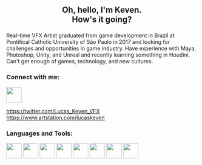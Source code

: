 <h2 align="center">
  <p>Oh, hello, I'm Keven.<br>How's it going?</p>
</h1>

<p>Real-time VFX Artist graduated from game development in Brazil at Pontifical Catholic University of São Paulo in 2017 and looking for challenges and opportunities in game industry. Have experience with Maya, Photoshop, Unity, and Unreal and recently learning something in Houdini. Can't get enough of games, technology, and new cultures.
</p>

### Connect with me:


<a href="https://twitter.com/Lucas_Keven_VFX" target="_blank"> <img src="https://img.icons8.com/material-sharp/256/twitter.png" width="40" height="40"> </a>

https://twitter.com/Lucas_Keven_VFX
https://www.artstation.com/lucaskeven



### Languages and Tools:
<img src="https://cdn-icons-png.flaticon.com/512/5969/5969346.png" width="40" height="40"/> <img src="https://icon-library.com/images/unreal-engine-icon/unreal-engine-icon-4.jpg" width="40" height="40" style="border-radius:10%"/> <img src="https://cdn-icons-png.flaticon.com/512/5968/5968520.png" width="40" height="40"/> <img src="https://cdn-icons-png.flaticon.com/512/5968/5968472.png" width="40" height="40"/> <img src="https://cdn-icons-png.flaticon.com/512/5968/5968525.png" width="40" height="40"/> <img src="https://cdn-icons-png.flaticon.com/512/5968/5968428.png" width="40" height="40"/> <img src="https://cdn-icons-png.flaticon.com/512/5968/5968543.png" width="40" height="40"/> <img src="https://cdn-icons-png.flaticon.com/512/5968/5968537.png" width="40" height="40"/> 






